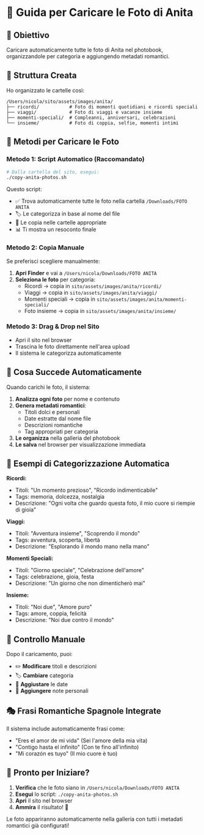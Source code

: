 # 📸 Guida per Caricare le Foto di Anita

## 🎯 Obiettivo
Caricare automaticamente tutte le foto di Anita nel photobook, organizzandole per categoria e aggiungendo metadati romantici.

## 📁 Struttura Creata

Ho organizzato le cartelle così:
```
/Users/nicola/sito/assets/images/anita/
├── ricordi/           # Foto di momenti quotidiani e ricordi speciali
├── viaggi/            # Foto di viaggi e vacanze insieme
├── momenti-speciali/  # Compleanni, anniversari, celebrazioni
└── insieme/           # Foto di coppia, selfie, momenti intimi
```

## 🚀 Metodi per Caricare le Foto

### Metodo 1: Script Automatico (Raccomandato)
```bash
# Dalla cartella del sito, esegui:
./copy-anita-photos.sh
```
Questo script:
- ✅ Trova automaticamente tutte le foto nella cartella `/Downloads/FOTO ANITA`
- 🏷️ Le categorizza in base al nome del file
- 📂 Le copia nelle cartelle appropriate
- 📊 Ti mostra un resoconto finale

### Metodo 2: Copia Manuale
Se preferisci scegliere manualmente:

1. **Apri Finder** e vai a `/Users/nicola/Downloads/FOTO ANITA`
2. **Seleziona le foto** per categoria:
   - Ricordi → copia in `sito/assets/images/anita/ricordi/`
   - Viaggi → copia in `sito/assets/images/anita/viaggi/`
   - Momenti speciali → copia in `sito/assets/images/anita/momenti-speciali/`
   - Foto insieme → copia in `sito/assets/images/anita/insieme/`

### Metodo 3: Drag & Drop nel Sito
- Apri il sito nel browser
- Trascina le foto direttamente nell'area upload
- Il sistema le categorizza automaticamente

## 🎨 Cosa Succede Automaticamente

Quando carichi le foto, il sistema:

1. **Analizza ogni foto** per nome e contenuto
2. **Genera metadati romantici**:
   - Titoli dolci e personali
   - Date estratte dal nome file
   - Descrizioni romantiche
   - Tag appropriati per categoria
3. **Le organizza** nella galleria del photobook
4. **Le salva** nel browser per visualizzazione immediata

## 💜 Esempi di Categorizzazione Automatica

**Ricordi:**
- Titoli: "Un momento prezioso", "Ricordo indimenticabile"
- Tags: memoria, dolcezza, nostalgia
- Descrizione: "Ogni volta che guardo questa foto, il mio cuore si riempie di gioia"

**Viaggi:**
- Titoli: "Avventura insieme", "Scoprendo il mondo"
- Tags: avventura, scoperta, libertà
- Descrizione: "Esplorando il mondo mano nella mano"

**Momenti Speciali:**
- Titoli: "Giorno speciale", "Celebrazione dell'amore"
- Tags: celebrazione, gioia, festa
- Descrizione: "Un giorno che non dimenticherò mai"

**Insieme:**
- Titoli: "Noi due", "Amore puro"
- Tags: amore, coppia, felicità
- Descrizione: "Noi due contro il mondo"

## 🔧 Controllo Manuale

Dopo il caricamento, puoi:
- ✏️ **Modificare** titoli e descrizioni
- 🏷️ **Cambiare** categoria
- 📅 **Aggiustare** le date
- 💬 **Aggiungere** note personali

## 🎭 Frasi Romantiche Spagnole Integrate

Il sistema include automaticamente frasi come:
- "Eres el amor de mi vida" (Sei l'amore della mia vita)
- "Contigo hasta el infinito" (Con te fino all'infinito)
- "Mi corazón es tuyo" (Il mio cuore è tuo)

## 🚀 Pronto per Iniziare?

1. **Verifica** che le foto siano in `/Users/nicola/Downloads/FOTO ANITA`
2. **Esegui** lo script: `./copy-anita-photos.sh`
3. **Apri** il sito nel browser
4. **Ammira** il risultato! 💜

Le foto appariranno automaticamente nella galleria con tutti i metadati romantici già configurati!
